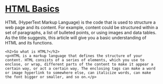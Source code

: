 <!DOCTYPE html>
<html lang="en">
<head>
    <title>HTML Basics</title>
</head>
<body>
    <h1><a href="https://developer.mozilla.org/en-US/docs/Learn/Getting_started_with_the_web/HTML_basics">HTML Basics</a></h1>
    <p>HTML (HyperText Markup Language) is the code that is used to structure a web page and its content. For example, content could be structured within a set of paragraphs, a list of bulleted points, or using images and data tables. As the title suggests, this article will give you a basic understanding of HTML and its functions.</p>
  
    <h2>So what is HTML?</h2>
    <p>HTML is a markup language that defines the structure of your content. HTML consists of a series of elements, which you use to enclose, or wrap, different parts of the content to make it appear a certain way, or act a certain way. The enclosing tags can make a word or image hyperlink to somewhere else, can italicize words, can make the font bigger or smaller, and so on.</p>
  
</body>
</html>


